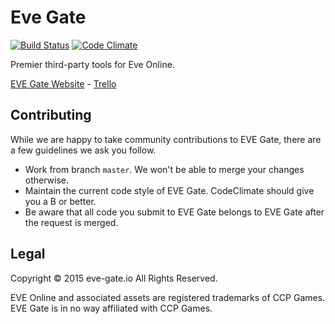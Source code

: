 # Eve Gate
[![Build Status](https://travis-ci.org/VevoxDigital/eve-gate.svg?branch=dev)](https://travis-ci.org/VevoxDigital/eve-gate)
[![Code Climate](https://codeclimate.com/github/VevoxDigital/eve-gate/badges/gpa.svg)](https://codeclimate.com/github/VevoxDigital/eve-gate)


Premier third-party tools for Eve Online.

[EVE Gate Website](http://vevox.io) -
[Trello](27045a89ae207b4d8929ff57dccc8fcbee0ae483e104e50677de28f791e2df51)

## Contributing
While we are happy to take community contributions to EVE Gate, there are a few guidelines we ask you follow.
- Work from branch `master`. We won't be able to merge your changes otherwise.
- Maintain the current code style of EVE Gate. CodeClimate should give you a B or better.
- Be aware that all code you submit to EVE Gate belongs to EVE Gate after the request is merged.

## Legal
Copyright &copy; 2015 eve-gate.io All Rights Reserved.

EVE Online and associated assets are registered trademarks of CCP Games. EVE Gate is in no way affiliated with CCP Games.
